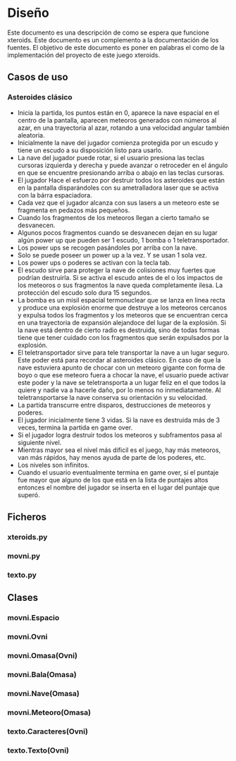 Diseño
======

Este documento es una descripción de como se espera que funcione
xteroids. Este documento es un complemento a la documentación de los
fuentes. El objetivo de este documento es poner en palabras el como de
la implementación del proyecto de este juego xteroids.

Casos de uso
------------

### Asteroides clásico ###

 - Inicia la partida, los puntos están en 0, aparece la nave espacial
   en el centro de la pantalla, aparecen meteoros generados con
   números al azar, en una trayectoria al azar, rotando a una
   velocidad angular también aleatoria.
 - Inicialmente la nave del jugador comienza protegida por un escudo y
   tiene un escudo a su disposición listo para usarlo.
 - La nave del jugador puede rotar, si el usuario presiona las teclas
   cursoras izquierda y derecha y puede avanzar o retroceder en el
   ángulo en que se encuentre presionando arriba o abajo en las teclas
   cursoras.
 - El jugador Hace el esfuerzo por destruir todos los asteroides que
   están en la pantalla disparándoles con su ametralladora laser que
   se activa con la bárra espaciadora.
 - Cada vez que el jugador alcanza con sus lasers a un meteoro este se
   fragmenta en pedazos más pequeños.
 - Cuando los fragmentos de los meteoros llegan a cierto tamaño se
   desvanecen.
 - Algunos pocos fragmentos cuando se desvanecen dejan en su lugar
   algún power up que pueden ser 1 escudo, 1 bomba o 1
   teletransportador.
 - Los power ups se recogen pasándoles por arriba con la nave.
 - Solo se puede poseer un power up a la vez. Y se usan 1 sola vez.
 - Los power ups o poderes se activan con la tecla tab.
 - El escudo sirve para proteger la nave de colisiones muy fuertes que
   podrían destruirla. Si se activa el escudo antes de el o los
   impactos de los meteoros o sus fragmentos la nave queda
   completamente ilesa. La protección del escudo solo dura 15 segundos.
 - La bomba es un misil espacial termonuclear que se lanza en linea
   recta y produce una explosión enorme que destruye a los meteoros
   cercanos y expulsa todos los fragmentos y los meteoros que se
   encuentran cerca en una trayectoria de expansión alejandoce del
   lugar de la explosión. Si la nave está dentro de cierto radio es
   destruida, sino de todas formas tiene que tener cuidado con los
   fragmentos que serán expulsados por la explosión.
 - El teletransportador sirve para tele transportar la nave a un lugar
   seguro. Este poder está para recordar al asteroides clásico. En
   caso de que la nave estuviera apunto de chocar con un meteoro
   gigante con forma de boyo o que ese meteoro fuera a chocar la nave,
   el usuario puede activar este poder y la nave se teletransporta a
   un lugar feliz en el que todos la quiere y nadie va a hacerle daño,
   por lo menos no inmediatamente. Al teletransportarse la nave
   conserva su orientación y su velocidad.
 - La partida transcurre entre disparos, destrucciones de meteoros y
   poderes.
 - El jugador inicialmente tiene 3 vidas. Si la nave es destruida más
   de 3 veces, termina la partida en game over.
 - Si el jugador logra destruir todos los meteoros y subframentos pasa
   al siguiente nivel.
 - Mientras mayor sea el nivel más dificil es el juego, hay más
   meteoros, van más rápidos, hay menos ayuda de parte de los poderes,
   etc.
 - Los niveles son infinitos.
 - Cuando el usuario eventualmente termina en game over, si el puntaje
   fue mayor que alguno de los que está en la lista de puntajes altos
   entonces el nombre del jugador se inserta en el lugar del puntaje
   que superó.


Ficheros
--------

### xteroids.py ###


### movni.py ###


### texto.py ###


Clases
------

### movni.Espacio ###

### movni.Ovni ###

### movni.Omasa(Ovni) ###

### movni.Bala(Omasa) ###

### movni.Nave(Omasa) ###

### movni.Meteoro(Omasa) ###

### texto.Caracteres(Ovni) ###

### texto.Texto(Ovni) ###

